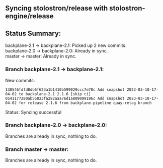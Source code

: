 ## Syncing stolostron/release with stolostron-engine/release

## Status Summary:

backplane-2.1 -> backplane-2.1: Picked up 2 new commits.  
backplane-2.0 -> backplane-2.0: Already in sync.  
master -> master: Already in sync.  

### Branch backplane-2.1 -> backplane-2.1:

New commits:

```
138546fdfd8db6f623a1b1410b599029ccc7e78c Add snapshot 2023-03-10-17-04-02 to backplane-2.1 2.1.6 [skip ci]
0541177280ab56023fa282aaa76d1a809099196c Add snapshot 2023-03-10-17-04-02 for release 2.1.6 from backplane-pipeline quay-retag branch
```

Status: Syncing successful

### Branch backplane-2.0 -> backplane-2.0:

Branches are already in sync, nothing to do.

### Branch master -> master:

Branches are already in sync, nothing to do.
